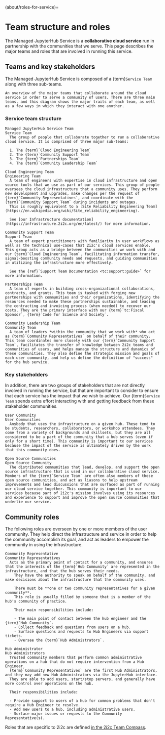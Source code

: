 (about/roles-for-service)=
# Team structure and roles

The Managed JupyterHub Service is a **collaborative cloud service** run in partnership with the communities that we serve.
This page describes the major teams and roles that are involved in running this service.

## Teams and key stakeholders

The Managed JupyterHub Service is composed of a {term}`Service Team` along with three sub-teams.

```{figure} https://drive.google.com/uc?export=download&id=16r5xE7SguunLfMh5LhSynSUfjb7IXs_n
An overview of the major teams that collaborate around the cloud service in order to serve a community of users. There are three main teams, and this diagram shows the major traits of each team, as well as a few ways in which they interact with one another.
```

### Service team structure

```{glossary}
Managed JupyterHub Service Team
Service Team
  The group of people that collaborate together to run a collaborative cloud service. It is comprised of three major sub-teams:

  1. The {term}`Cloud Engineering Team`
  2. The {term}`Community Support Team`
  3. The {term}`Partnerships Team`
  4. The {term}`Community Leadership Team`

Cloud Engineering Team
Engineering Team
  A team of engineers with expertise in cloud infrastructure and open source tools that we use as part of our services. This group of people oversees the cloud infrastructure that a community uses. They perform new development and upgrades, make changes per the request of {term}`Community Representatives`, and coordinate with the {term}`Community Support Team` during incidents and outages.
  This is roughly equivalent to a [Site Reliability Engineering Team](https://en.wikipedia.org/wiki/Site_reliability_engineering).

  See [our Infrastructure documentation](https://infrastructure.2i2c.org/en/latest/) for more information.

Community Support Team
Support Team
  A team of expert practitioners with familiarity in user workflows as well as the technical use-cases that 2i2c's cloud services enable. This group acts as a bridge between the communities we work with and our {term}`Cloud Engineering Team`, facilitating information transfer, signal-boosting community needs and requests, and guiding communities in utilizing the infrastructure more effectively.

  See the {ref}`Support Team Documentation <tc:support:guide>` for more information.

Partnerships Team
  A team of experts in building cross-organizational collaborations, contracts, and grants. This team is tasked with forging new partnerships with communities and their organizations, identifying the resources needed to make these partnerships sustainable, and leading the contracting and invoicing process (when needed) to recover our costs. They are the primary interface with our {term}`tc:Fiscal Sponsor`, {term}`Code for Science and Society`.

Community Leadership Team
Community Team
  A team of leaders *within the community that we work with* who act as {term}`Community Representatives` on behalf of their community. This team coordinates more closely with our {term}`Community Support Team`, facilitates the transfer of knowledge between 2i2c teams and communities of users, and helps manage the structure and dynamics of these communities. They also define the strategic mission and goals of each user community, and help us define the definition of "success" for the hub service.
```

### Key stakeholders

In addition, there are two groups of stakeholders that are not directly involved in running the service, but that are important to consider to ensure that each service has the impact that we wish to achieve.
Our {term}`Service Team` spends extra effort interacting with and getting feedback from these stakeholder communities.

```{glossary}
User Community
User Communities
  Anybody that uses the infrastructure on a given hub. These tend to be students, researchers, collaborators, or workshop attendees. They come from a variety of backgrounds and skillsets, but they are all considered to be a part of the community that a hub serves (even if only for a short time). This community is important to our services because the impact of the service is ultimately driven by the work that this community does.

Open Source Communities
Open Source Community
  The distributed communities that lead, develop, and support the open source infrastructure that is used in our collaborative cloud service. Members of the {term}`Service Team` are often also members of these open source communities, and act as liasons to help upstream improvements and lead discussions that are surfaced as part of running our cloud service together. This community is important to our services because part of 2i2c's mission involves using its resources and experience to support and improve the open source communities that underlie our service.
```

## Community roles

The following roles are overseen by one or more members of the user community.
They help direct the infrastructure and service in order to help the community accomplish its goal, and act as leaders to empower the community in using the infrastructure.

```{glossary}
Community Representative
Community Representatives
  Acts as the primary point of contact for a community, and ensures that the interests of the {term}`Hub Community` are represented in the infrastructure, and that the hub serves their needs.
    They have the authority to speak on behalf of the community, and make decisions about the infrastructure that the community uses.

    There must be **one or two community representatives for a given community**.
    This role is usually filled by someone that is a member of the hub's community of practice.

    Their main responsibilities include:

    - The main point of contact between the hub engineer and the {term}`Hub Community`.
    - Collect feedback and questions from users on a hub.
    - Surface questions and requests to Hub Engineers via support tickets.
    - Oversee the {term}`Hub Administrators`.

Hub Administrator
Hub Administrators
  Trusted community members that perform common administrative operations on a hub that do not require intervention from a Hub Engineer.
  {term}`Community Representatives` are the first Hub Administrators, and they may add new Hub Administrators via the JupyterHub interface.
  They are able to add users, start/stop servers, and generally have more control over operations on the hub.

  Their responsibilities include:

  - Provide support to users of a hub for common problems that don't require a Hub Engineer to resolve.
  - Add new users to a hub, including administrative users.
  - Surface major issues or requests to the Community Representative(s).
```

Roles that are specific to 2i2c are defined [in the 2i2c Team Compass](https://team-compass.2i2c.org).

